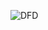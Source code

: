 ![DFD](https://cloud.githubusercontent.com/assets/25205063/22894932/550bf422-f1e0-11e6-9128-d8e28f824bf7.png)

